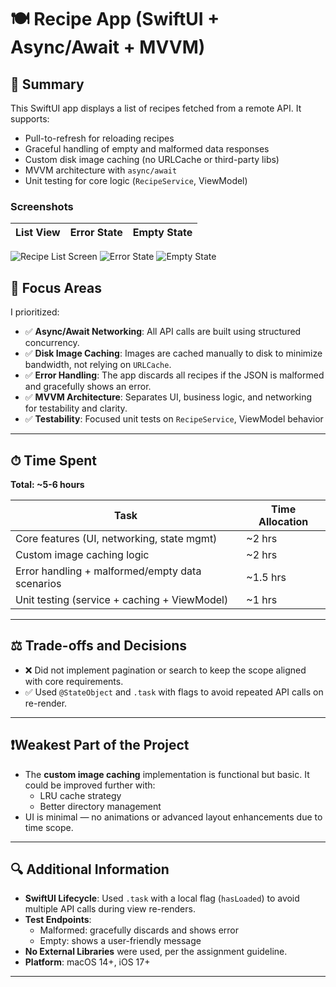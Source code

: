 # 🍽️ Recipe App (SwiftUI + Async/Await + MVVM)

## 📸 Summary

This SwiftUI app displays a list of recipes fetched from a remote API. It supports:

- Pull-to-refresh for reloading recipes
- Graceful handling of empty and malformed data responses
- Custom disk image caching (no URLCache or third-party libs)
- MVVM architecture with `async/await`
- Unit testing for core logic (`RecipeService`, ViewModel)

### Screenshots

| List View | Error State | Empty State |
|-----------|-------------|-------------|

![Recipe List Screen](https://github.com/user-attachments/assets/e9441f39-c630-4c07-aff6-1ec0004e817f)
![Error State](https://github.com/user-attachments/assets/97c48741-9ec3-4ed4-af33-889994eeb831)
![Empty State](https://github.com/user-attachments/assets/597c38c7-49fa-4cbf-a5bf-0c2e08d5a6ee)


## 🎯 Focus Areas

I prioritized:

- ✅ **Async/Await Networking**: All API calls are built using structured concurrency.
- ✅ **Disk Image Caching**: Images are cached manually to disk to minimize bandwidth, not relying on `URLCache`.
- ✅ **Error Handling**: The app discards all recipes if the JSON is malformed and gracefully shows an error.
- ✅ **MVVM Architecture**: Separates UI, business logic, and networking for testability and clarity.
- ✅ **Testability**: Focused unit tests on `RecipeService`, ViewModel behavior

---

## ⏱ Time Spent

**Total: ~5-6 hours**

| Task | Time Allocation |
|------|-----------------|
| Core features (UI, networking, state mgmt) | ~2 hrs |
| Custom image caching logic | ~2 hrs |
| Error handling + malformed/empty data scenarios | ~1.5 hrs |
| Unit testing (service + caching + ViewModel) | ~1 hrs |

---

## ⚖️ Trade-offs and Decisions

- ❌ Did not implement pagination or search to keep the scope aligned with core requirements.
- ✅ Used `@StateObject` and `.task` with flags to avoid repeated API calls on re-render.

---

## ❗️Weakest Part of the Project

- The **custom image caching** implementation is functional but basic. It could be improved further with:
  - LRU cache strategy
  - Better directory management
- UI is minimal — no animations or advanced layout enhancements due to time scope.

---

## 🔍 Additional Information

- **SwiftUI Lifecycle**: Used `.task` with a local flag (`hasLoaded`) to avoid multiple API calls during view re-renders.
- **Test Endpoints**:
  - Malformed: gracefully discards and shows error
  - Empty: shows a user-friendly message
- **No External Libraries** were used, per the assignment guideline.
- **Platform**: macOS 14+, iOS 17+

---
